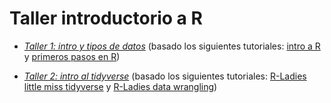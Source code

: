 # Taller introductorio a R

+ [*Taller 1: intro y tipos de datos*](https://github.com/paupereda/rparatodes/blob/master/clase_1/slides_1.pdf) (basado los siguientes tutoriales: 
[intro a R](https://songeo.github.io/introduccion-r-bookdown) y [primeros pasos en R](https://github.com/rivaquiroga/RLadies-Santiago/blob/master/2018-04_taller_primeros_pasos_en_R.Rmd))

+ [*Taller 2: intro al tidyverse*](https://github.com/paupereda/rparatodes/blob/master/clase_2/slides_2.pdf) (basado los siguientes tutoriales: 
[R-Ladies little miss tidyverse](https://slides.com/djnavarro/tidyverse-for-beginners) y [R-Ladies data wrangling](https://github.com/melcrow/RLadies/blob/master/Data_Wrangling.md))
